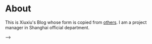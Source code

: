 # About

This is Xiuxiu's Blog whose form is copied from [others](http://gaohaoyang.github.io). I am a project manager in Shanghai official department. 

-->



